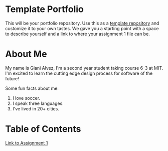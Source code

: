 # Template Portfolio
This will be your portfolio repository. Use this as a [template repository](https://docs.github.com/en/repositories/creating-and-managing-repositories/creating-a-template-repository) and customize it to your own tastes. We gave you a starting point with a space to describe yourself and a link to where your assignment 1 file can be.

# About Me
My name is Giani Alvez, I'm a second year student taking course 6-3 at MIT. I'm excited to learn the cutting edge design process for software of the future! 

Some fun facts about me:
1. I love soccer.
2. I speak three languages.
3. I've lived in 20+ cities.

# Table of Contents
[Link to Assignment 1](assignments/assignment1.md)
